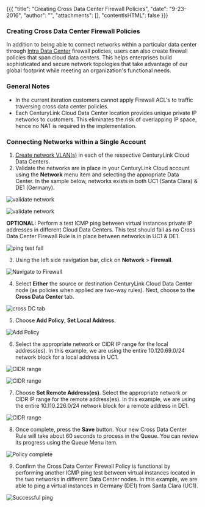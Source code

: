 {{{
  "title": "Creating Cross Data Center Firewall Policies",
  "date": "9-23-2016",
  "author": "",
  "attachments": [],
  "contentIsHTML": false
}}}

### Creating Cross Data Center Firewall Policies

In addition to being able to connect networks within a particular data center through [Intra Data Center](../connecting-data-center-networks-through-firewall-policies.md) firewall policies, users can also create firewall policies that span cloud data centers. This helps enterprises build sophisticated and secure network topologies that take advantage of our global footprint while meeting an organization's functional needs.

### General Notes

 * In the current iteration customers cannot apply Firewall ACL's to traffic traversing cross data center policies.
 * Each CenturyLink Cloud Data Center location provides unique private IP networks to customers. This eliminates the risk of overlapping IP space, hence no NAT is required in the implementation.

### Connecting Networks within a Single Account

1. [Create network VLAN(s)](../creating-and-deleting-vlans.md) in each of the respective CenturyLink Cloud Data Centers.
2. Validate the networks are in place in your CenturyLink Cloud account using the **Network** menu item and selecting the appropriate Data Center. In the sample below, networks exists in both UC1 (Santa Clara) & DE1 (Germany).

  ![validate network](../images/creating-cross-data-center-firewall-policies-01.png)

  ![validate network](../images/creating-cross-data-center-firewall-policies-02.png)

**OPTIONAL:** Perform a test ICMP ping between virtual instances private IP addresses in different Cloud Data Centers. This test should fail as no Cross Data Center Firewall Rule is in place between networks in UC1 & DE1.

  ![ping test fail](../images/creating-cross-data-center-firewall-policies-03.png)

3. Using the left side navigation bar, click on **Network** > **Firewall**.

  ![Navigate to Firewall](../images/firewall.png)
  
4. Select **Either** the source or destination CenturyLink Cloud Data Center node (as policies when applied are two-way rules). Next, choose to the **Cross Data Center** tab.

  ![cross DC tab](../images/creating-cross-data-center-firewall-policies-04.png)

5. Choose **Add Policy**, **Set Local Address**.

  ![Add Policy](../images/creating-cross-data-center-firewall-policies-05.png)

6. Select the appropriate network or CIDR IP range for the local address(es). In this example, we are using the entire 10.120.69.0/24 network block for a local address in UC1.

  ![CIDR range](../images/creating-cross-data-center-firewall-policies-06.png)

  ![CIDR range](../images/creating-cross-data-center-firewall-policies-07.png)

7. Choose **Set Remote Address(es)**. Select the appropriate network or CIDR IP range for the remote address(es). In this example, we are using the entire 10.110.226.0/24 network block for a remote address in DE1.

  ![CIDR range](../images/creating-cross-data-center-firewall-policies-08.png)

8. Once complete, press the **Save** button. Your new Cross Data Center Rule will take about 60 seconds to process in the Queue. You can review its progress using the Queue Menu item.

  ![Policy complete](../images/creating-cross-data-center-firewall-policies-09.png)

9. Confirm the Cross Data Center Firewall Policy is functional by performing another ICMP ping test between virtual instances located in the two networks in different Data Center nodes. In this example, we are able to ping a virtual instances in Germany (DE1) from Santa Clara (UC1).

  ![Successful ping](../images/creating-cross-data-center-firewall-policies-10.png)


